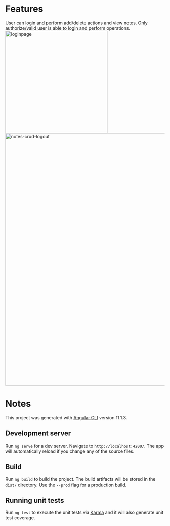 # Features
User can login and perform add/delete actions and view notes. Only authorize/valid user is able to login and perform operations.
<img width="323" alt="loginpage" src="https://user-images.githubusercontent.com/31384145/109458544-077eff80-7a83-11eb-8d0f-ad2cf5b74942.PNG">
<img width="800" alt="notes-crud-logout" src="https://user-images.githubusercontent.com/31384145/109459096-1e722180-7a84-11eb-865d-9aacb6df0471.PNG">
# Notes

This project was generated with [Angular CLI](https://github.com/angular/angular-cli) version 11.1.3.

## Development server

Run `ng serve` for a dev server. Navigate to `http://localhost:4200/`. The app will automatically reload if you change any of the source files.


## Build

Run `ng build` to build the project. The build artifacts will be stored in the `dist/` directory. Use the `--prod` flag for a production build.

## Running unit tests

Run `ng test` to execute the unit tests via [Karma](https://karma-runner.github.io) and it will also generate unit test coverage.


